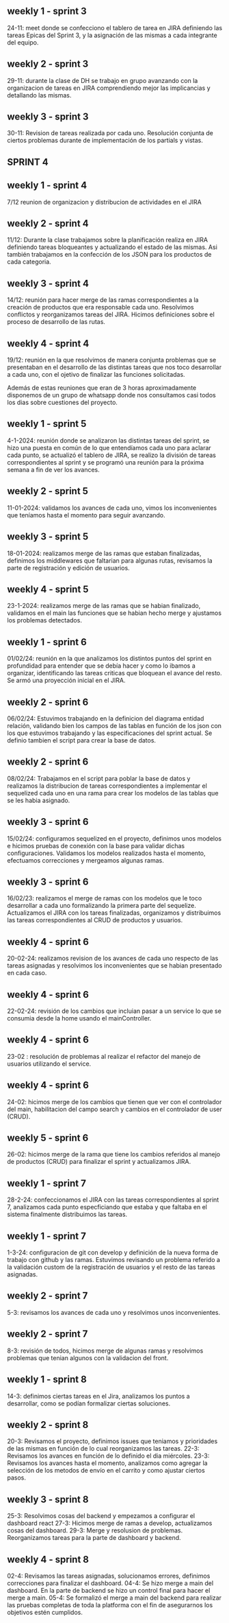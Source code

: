 ## weekly 1 - sprint 3
24-11: meet donde se confecciono el tablero de tarea en JIRA definiendo las tareas Epicas del Sprint 3, y la asignación de las mismas a cada integrante del equipo.

## weekly 2 - sprint 3
29-11: durante la clase de DH se trabajo en grupo avanzando con la organizacion de tareas en JIRA comprendiendo mejor las implicancias y detallando las mismas.

## weekly 3 - sprint 3
30-11: Revision de tareas realizada por cada uno. Resolución conjunta de ciertos problemas durante de implementación de los partials y vistas. 

## SPRINT 4
## weekly 1 - sprint 4
7/12 reunion de organizacion y distribucion de actividades en el JIRA

## weekly 2 - sprint 4
11/12: Durante la clase trabajamos sobre la planificación realiza en JIRA definiendo tareas bloqueantes y actualizando el estado de las mismas. Asi también trabajamos en la 
confección de los JSON para los productos de cada categoria. 

## weekly 3 - sprint 4
14/12: reunión para hacer merge de las ramas correspondientes a la creación de productos que era responsable cada uno. Resolvimos conflictos y reorganizamos tareas del JIRA.
Hicimos definiciones sobre el proceso de desarrollo de las rutas. 

## weekly 4 - sprint 4
19/12: reunión en la que resolvimos de manera conjunta problemas que se presentaban en el desarrollo de las distintas tareas que nos toco desarrollar a cada uno, con el ojetivo de finalizar las funciones solicitadas.

Además de estas reuniones que eran de 3 horas aproximadamente disponemos de un grupo de whatsapp donde nos consultamos casi todos los dias sobre cuestiones del proyecto. 

## weekly 1 - sprint 5
4-1-2024: reunión donde se analizaron las distintas tareas del sprint, se hizo una puesta en común de lo que entendíamos cada uno para aclarar cada punto, se actualizó el tablero de JIRA,
se realizo la división de tareas correspondientes al sprint y se programó una reunión para la próxima semana a fin de ver los avances.

## weekly 2 - sprint 5
11-01-2024: validamos los avances de cada uno, vimos los inconvenientes que teníamos hasta el momento para seguir avanzando.

## weekly 3 - sprint 5
18-01-2024: realizamos merge de las ramas que estaban finalizadas, definimos los middlewares que faltarian para algunas rutas, revisamos la parte de registración y edición de usuarios.

## weekly 4 - sprint 5
23-1-2024: realizamos merge de las ramas que se habian finalizado, validamos en el main las funciones que se habian hecho merge y ajustamos los problemas detectados.

## weekly 1 - sprint 6
01/02/24: reunión en la que analizamos los distintos puntos del sprint en profundidad para entender que se debía  hacer y como lo ibamos a organizar, identificando las tareas criticas que bloquean el avance del resto. Se armó una proyección inicial en el JIRA. 

## weekly 2 - sprint 6
06/02/24: Estuvimos trabajando en la definicion del diagrama entidad relación, validando bien los campos de las tablas en función de los json con los que estuvimos trabajando y las especificaciones del sprint actual. Se definio tambien el script para crear la base de datos.

## weekly 2 - sprint 6
08/02/24: Trabajamos en el script para poblar la base de datos y realizamos la distribucion de tareas correspondientes a implementar el sequelized cada uno en una rama para crear los 
modelos de las tablas que se les habia asignado.

## weekly 3 - sprint 6
15/02/24: configuramos sequelized en el proyecto, definimos unos modelos e hicimos pruebas de conexión con la base para validar dichas configuraciones. Validamos los modelos realizados hasta el momento, efectuamos correcciones y mergeamos algunas ramas. 

## weekly 3 - sprint 6
16/02/23: realizamos el merge de ramas con los modelos que le toco desarrollar a cada uno formalizando la primera parte del sequelize.
Actualizamos el JIRA con los tareas finalizadas, organizamos y distribuimos las tareas correspondientes al CRUD de productos y usuarios.

## weekly 4 - sprint 6
20-02-24: realizamos revision de los avances de cada uno respecto de las tareas asignadas y resolvimos los inconvenientes que se habian presentado en cada caso. 

## weekly 4 - sprint 6
22-02-24: revisión de los cambios que incluian pasar a un service lo que se consumia desde la home usando el mainController. 

## weekly 4 - sprint 6
23-02 : resolución de problemas al realizar el refactor del manejo de usuarios utilizando el service.  

## weekly 4 - sprint 6
24-02: hicimos merge de los cambios que tienen que ver con el controlador del main, habilitacion del campo search y cambios en el controlador de user (CRUD). 

## weekly 5 - sprint 6
26-02: hicimos merge de la rama que tiene los cambios referidos al manejo de productos (CRUD) para finalizar el sprint y actualizamos JIRA.


## weekly 1 - sprint 7
28-2-24: confeccionamos el JIRA con las tareas correspondientes al sprint 7, analizamos cada punto especficiando que estaba y que faltaba en el sistema finalmente distribuimos las tareas.

## weekly 1 - sprint 7
1-3-24: configuracion de git con develop y definición de la nueva forma de trabajo con github y las ramas. Estuvimos revisando un problema referido a la validación custom de la registración de usuarios y el resto de las tareas asignadas. 

## weekly 2 - sprint 7
5-3: revisamos los avances de cada uno y resolvimos unos inconvenientes. 

## weekly 2 - sprint 7
8-3: revisión de todos, hicimos merge de algunas ramas y resolvimos problemas que tenian algunos con la validacion del front.

## weekly 1 - sprint 8
14-3: definimos ciertas tareas en el Jira, analizamos los puntos a desarrollar, como se podían formalizar ciertas soluciones.

## weekly 2 - sprint 8
20-3: Revisamos el proyecto, definimos issues que teniamos y prioridades de las mismas en función de lo cual reorganizamos las tareas. 
22-3: Revisamos los avances en función de lo definido el dia miércoles. 
23-3: Revisamos los avances hasta el momento, analizamos como agregar la selección de los metodos de envío en el carrito y como ajustar ciertos pasos. 

## weekly 3 - sprint 8
25-3: Resolvimos cosas del backend y empezamos a configurar el dashboard react
27-3: Hicimos merge de ramas a develop, actualizamos cosas del dashboard.
29-3: Merge y resolusion de problemas. Reorganizamos tareas para la parte de dashboard y backend.

## weekly 4 - sprint 8
02-4: Revisamos las tareas asignadas, solucionamos errores, definimos correcciones para finalizar el dashboard. 
04-4: Se hizo merge a main del dashboard. En la parte de backend se hizo un control final para hacer el merge a main.
05-4: Se formalizó el merge a main del backend para realizar las pruebas completas de toda la platforma con el fin de asegurarnos los objetivos estén cumplidos. 
 

